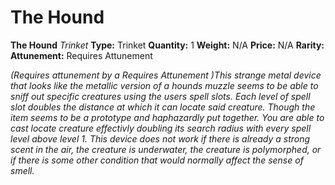 # The Hound

**The Hound**
_Trinket_
**Type:** Trinket
**Quantity:** 1
**Weight:** N/A
**Price:** N/A
**Rarity:** 
**Attunement:** Requires Attunement

*<div class="item-attunement"><i>(Requires attunement by a Requires Attunement )</i>This strange metal device that looks like the metallic version of a hounds muzzle seems to be able to sniff out specific creatures using the users spell slots. Each level of spell slot doubles the distance at which it can locate said creature. Though the item seems to be a prototype and haphazardly put together. You are able to cast locate creature effectivly doubling its search radius with every spell level above level 1. This device does not work if there is already a strong scent in the air, the creature is underwater, the creature is polymorphed, or if there is some other condition that would normally affect the sense of smell.*